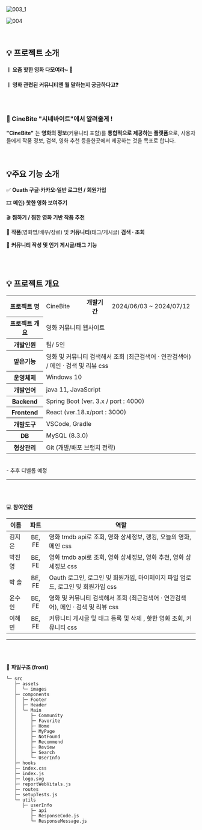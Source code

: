 ![003_1](https://github.com/user-attachments/assets/5465d012-e0dd-4f11-93d5-7649dc5a10ff)

![004](https://github.com/user-attachments/assets/7d534395-c36d-4168-a290-c9e5f788def0)

</br>

## 💡 프로젝트 소개

#### ㅣ 요즘 핫한 영화 다모여라~ 🎇

#### ㅣ 영화 관련된 커뮤니티엔 뭘 말하는지 궁금하다고❓

### </br></br>🍿 CineBite "시네바이트"에서 알려줄게 !

**"CineBite"**
는 **영화의 정보**(커뮤니티 포함)를 **통합적으로 제공하는 플랫폼**으로, 사용자들에게 작품 정보, 검색, 영화 추천 등을한곳에서 제공하는 것을 목표로 합니다.
</br></br></br>

## 💡주요 기능 소개

✅ **Ouath 구글·카카오·일반 로그인 / 회원가입**

🎞️ **메인) 핫한 영화 보여주기**

🎬 **찜하기 / 찜한 영화 기반 작품 추천**

🔎 **작품**(영화명/배우/장르) 및 **커뮤니티**(태그/게시글) **검색 · 조회**

💬 **커뮤니티 작성 및 인기 게시글/태그 기능**

</br></br>

## 💡 프로젝트 개요

<table>
    <tr>
        <th>프로젝트 명</th>
        <td>CineBite</td>
        <th>개발기간</th>
        <td>2024/06/03 ~ 2024/07/12</td>
    </tr>
    <tr>
        <th>프로젝트 개요</th>
        <td colspan="3"> 영화 커뮤니티 웹사이트</td>
    </tr>
    <tr>
        <th>개발인원</th>
        <td colspan="3">팀/ 5인 </td>
    </tr>
    <tr>
        <th>맡은기능</th>
        <td colspan="3"> 영화 및 커뮤니티 검색해서 조회 (최근검색어 · 연관검색어) / 메인 · 검색 및 리뷰 css </td>
    </tr>
    <tr>
        <th>운영체제</th>
        <td colspan="3">Windows 10</td>
    </tr>
    <tr>
        <th>개발언어</th>
        <td colspan="3"> java 11, JavaScript</td>
    </tr>
      <tr>
        <th>Backend</th>
        <td colspan="3"> Spring Boot (ver. 3.x / port : 4000)</td>
    </tr>
     <tr>
        <th>Frontend</th>
        <td colspan="3"> React (ver.18.x/port : 3000)</td>
    </tr>
    <tr>
        <th>개발도구</th>
        <td colspan="3">VSCode, Gradle</td>
    </tr>
    <tr>
        <th>DB</th>
        <td colspan="3">MySQL (8.3.0)</td>
    </tr>
     <tr>
        <th>형상관리</th>
        <td colspan="3">Git (개발/배포 브랜치 전략)</td>
    </tr>
</table>
</br>
- 추후 디벨롭 예정

---

</br></br>

💻 **참여인원**

| 이름   |  파트  | 역할                                                                              |
| ------ | :----: | --------------------------------------------------------------------------------- |
| 김지은 | BE, FE | 영화 tmdb api로 조회, 영화 상세정보, 랭킹, 오늘의 영화, 메인 css                  |
| 박진영 | BE, FE | 영화 tmdb api로 조회, 영화 상세정보, 영화 추천, 영화 상세정보 css                 |
| 박 솔  | BE, FE | Oauth 로그인, 로그인 및 회원가입, 마이페이지 파일 업로드, 로그인 및 회원가입 css  |
| 윤수인 | BE, FE | 영화 및 커뮤니티 검색해서 조회 (최근검색어 · 연관검색어), 메인 · 검색 및 리뷰 css |
| 이혜민 | BE, FE | 커뮤니티 게시글 및 태그 등록 및 삭제 , 핫한 영화 조회, 커뮤니티 css               |

---

</br></br>

📂 **파일구조 (front)**

```front
└─ src
   ├─ assets
   │  └─ images
   ├─ components
   │  ├─ Footer
   │  ├─ Header
   │  └─ Main
   │     ├─ Community
   │     ├─ Favorite
   │     ├─ Home
   │     ├─ MyPage
   │     ├─ NotFound
   │     ├─ Recommend
   │     ├─ Review
   │     ├─ Search
   │     └─ UserInfo
   ├─ hooks
   ├─ index.css
   ├─ index.js
   ├─ logo.svg
   ├─ reportWebVitals.js
   ├─ routes
   ├─ setupTests.js
   └─ utils
      ├─ userInfo
         ├─ api
         ├─ ResponseCode.js
         └─ ResponseMessage.js

```
